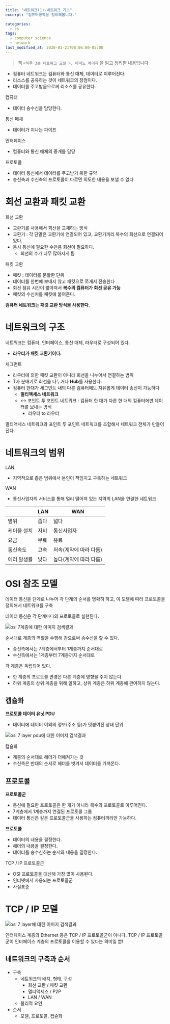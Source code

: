 ```yaml
---
title: "네트워크(1)-네트워크 기초"
excerpt: "컴퓨터공학을 정리해봅니다."

categories:
  - cs
tags:
  - computer science
  - network
last_modified_at: 2020-01-21T08:06:00-05:00
---
```


> 책 `<하루 3분 네트워크 교실 >, 아미노 에이지` 을 읽고 정리한 내용입니다

- 컴퓨터 네트워크는 컴퓨터와 통신 매체, 데이터로 이루어진다. 
- 리소스를 공유하는 것이 네트워크의 장점이다.
- 데이터를 주고받음으로써 리소스를 공유한다.

컴퓨터

- 데이터 송수신을 담당한다.

통신 매체

- 데이터가 지나는 파이프

인터페이스

- 컴퓨터와 통신 매체의 중개를 담당

프로토콜

- 데이터 통신에서 데이터를 주고받기 위한 규약
- 송신측과 수신측의 프로토콜이 다르면 의도한 내용을 보낼 수 없다

# 회선 교환과 패킷 교환

회선 교환

- 교환기를 사용해서 회선을 교체하는 방식
- 교환기 : 각 단말은 교환기에 연결되어 있고, 교환기끼리 복수의 회선으로 연결되어 있다.
- 동시 통신에 필요한 수만큼 회선이 필요하다.
  - 회선의 수가 너무 많아지게 됨

패킷 교환

- 패킷 : 데이터를 분할한 단위
- 데이터를 한번에 보내지 않고 패킷으로 쪼개서 전송한다
- 회선 점유 시간이 짧아져서 **복수의 컴퓨터가 회선 공유 가능**
- 패킷의 수신처를 패킷에 붙여준다.

**컴퓨터 네트워크는 패킷 교환 방식을 사용한다.**

# 네트워크의 구조

네트워크는 컴퓨터, 인터페이스, 통신 매체, 라우터로 구성되어 있다.

- **라우터가 패킷 교환기이다.**

세그먼트

- 라우터에 의한 패킷 교환이 아니라 회선을 나누어서 연결하는 범위
- T자 분배기로 회선을 나누거나 **Hub**를 사용한다.
- 컴퓨터 한대가 세그먼트 내의 다른 컴퓨터에도 자유롭게 데이터 송신이 가능하다
  - **멀티액세스 네트워크**
  - :left_right_arrow: 포인트 투 포인트 네트워크 : 컴퓨터 한 대가 다른 한 대의 컴퓨터에만 데이터를 보내는 방식
    - 라우터 to 라우터

멀티액세스 네트워크와 포인트 투 포인트 네트워크를 조합해서 네트워크 전체가 만들어진다.

# 네트워크의 범위

LAN

- 지역적으로 좁은 범위에서 본인이 책임지고 구축하는 네트워크

WAN

- 통신사업자의 서비스를 통해 멀리 떨어져 있는 지역의 LAN을 연결한 네트워크

|             | LAN  | WAN                    |
| ----------- | ---- | ---------------------- |
| 범위        | 좁다 | 넓다                   |
| 케이블 설치 | 자비 | 통신사업자             |
| 요금        | 무료 | 유료                   |
| 통신속도    | 고속 | 저속(계약에 따라 다름) |
| 에러 발생률 | 낮다 | 높다(계약에 따라 다름) |

# OSI 참조 모델

데이터 통신을 단계로 나누어 각 단계의 순서를 명확히 하고, 이 모델에 따라 프로토콜을 정의해서 네트워크를 구축

데이터 통신은 각 단계마다의 프로토콜로 실현된다.

![osi 7계층에 대한 이미지 검색결과](https://sites.google.com/site/21herecomeputer/_/rsrc/1467128453476/2/tutorial-osi-7-layer-model.gif?height=2058&width=2423)

순서대로 계층의 역할을 수행해 감으로써 송수신을 할 수 있다.

- 송신측에서는 7계층에서부터 1계층까지 순서대로
- 수신측에서는 1계층부터 7계층까지 순서대로

각 계층은 독립되어 있다.

- 한 계층의 프로토콜 변경은 다른 계층에 영향을 주지 않는다.
- 하위 계층의 상위 계층을 위해 일하고, 상위 계층은 하위 계층에 관여하지 않는다.

## 캡슐화

**프로토콜 데이터 유닛 PDU**

- 데이터에 데이터 이외의 정보(주소 등)가 덧붙여진 상태 단위

![osi 7 layer pdu에 대한 이미지 검색결과](https://img-en.fs.com/community/wp-content/uploads/2017/11/how-data-is-processed-in-OSI-and-TCPIP-models1.jpg)

캡슐화

- 계층의 순서대로 헤더가 더해져가는 것
- 수신측은 반대의 순서로 헤더를 벗겨서 데이터를 가져온다.

## 프로토콜

**프로토콜군**

- 통신에 필요한 프로토콜은 한 개가 아니라 복수의 프로토콜로 이루어진다.
- 7계층에서 1계층까지 연결된 프로토콜 그룹
- 데이터 통신은 같은 프로토콜군을 사용하는 컴퓨터끼리만 가능하다.

**프로토콜**

- 데이터의 내용을 결정한다.
- 헤더의 내용을 결정한다.
- 데이터를 송수신하는 순서와 내용을 결정한다.

TCP / IP 프로토콜군

- OSI 프로토콜을 대신해 가장 많이 사용된다.
- 인터넷에서 사용되는 프로토콜군
- 사실표준

# TCP / IP 모델

![osi 7 layer에 대한 이미지 검색결과](https://img1.daumcdn.net/thumb/R720x0.q80/?scode=mtistory2&fname=http%3A%2F%2Fcfile21.uf.tistory.com%2Fimage%2F995EFF355B741790359A2E)

인터페이스 계층의 Ethernet 등은 TCP / IP 프로토콜군이 아니다. TCP / IP 프로토콜군이 인터페이스 계층의 프로토콜을 이용할 수 있다는 의미일 뿐!

## 네트워크의 구축과 순서

- 구축
  - 네트워크의 배치, 형태, 구성
    - 회선 교환 / 패킷 교환
    - 멀티액세스 / P2P
    - LAN / WAN
  - 물리적 요인
- 순서
  - 모델, 프로토콜, 캡슐화